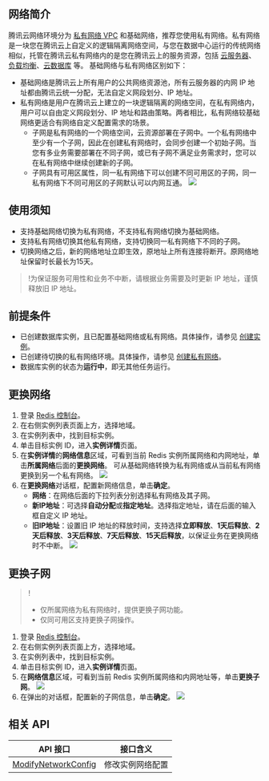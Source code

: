 ## 网络简介

腾讯云网络环境分为 [私有网络 VPC](https://cloud.tencent.com/document/product/215) 和基础网络，推荐您使用私有网络。私有网络是一块您在腾讯云上自定义的逻辑隔离网络空间，与您在数据中心运行的传统网络相似，托管在腾讯云私有网络内的是您在腾讯云上的服务资源，包括 [云服务器](https://cloud.tencent.com/doc/product/213/495)、[负载均衡](https://cloud.tencent.com/doc/product/214/524)、[云数据库](https://cloud.tencent.com/document/product/236/5147) 等。
基础网络与私有网络区别如下：
- 基础网络是腾讯云上所有用户的公共网络资源池，所有云服务器的内网 IP 地址都由腾讯云统一分配，无法自定义网段划分、IP 地址。
- 私有网络是用户在腾讯云上建立的一块逻辑隔离的网络空间，在私有网络内，用户可以自由定义网段划分、IP 地址和路由策略。两者相比，私有网络较基础网络更适合有网络自定义配置需求的场景。
  - 子网是私有网络的一个网络空间，云资源部署在子网中。一个私有网络中至少有一个子网，因此在创建私有网络时，会同步创建一个初始子网。当您有多业务需要部署在不同子网，或已有子网不满足业务需求时，您可以在私有网络中继续创建新的子网。
  - 子网具有可用区属性，同一私有网络下可以创建不同可用区的子网，同一私有网络下不同可用区的子网默认可以内网互通。
![](https://qcloudimg.tencent-cloud.cn/raw/eadfeac00fadeb298413d42ef091e38d.png)

## 使用须知

- 支持基础网络切换为私有网络，不支持私有网络切换为基础网络。
- 支持私有网络切换其他私有网络，支持切换同一私有网络下不同的子网。
- 切换网络之后，新的网络地址立即生效，原地址上所有连接将断开。原网络地址保留时长最长为15天。

> !为保证服务可用性和业务不中断，请根据业务需要及时更新 IP 地址，谨慎释放旧 IP 地址。

## 前提条件

- 已创建数据库实例，且已配置基础网络或私有网络。具体操作，请参见 [创建实例](https://cloud.tencent.com/document/product/239/30871)。
- 已创建待切换的私有网络环境。具体操作，请参见 [创建私有网络](https://cloud.tencent.com/document/product/215/20121)。
- 数据库实例的状态为**运行中**，即无其他任务运行。

## 更换网络

1. 登录 [Redis 控制台](https://console.cloud.tencent.com/redis)。
2. 在右侧实例列表页面上方，选择地域。
3. 在实例列表中，找到目标实例。
4. 单击目标实例 ID，进入**实例详情**页面。
5. 在**实例详情**的**网络信息**区域，可看到当前 Redis 实例所属网络和内网地址，单击**所属网络**后面的**更换网络**。
可从基础网络转换为私有网络或从当前私有网络更换到另一个私有网络。
![](https://qcloudimg.tencent-cloud.cn/raw/67e0121518876675ddf45b99ff330a52.png)
6. 在**更换网络**对话框，配置新网络信息，单击**确定**。
   - **网络**：在网络后面的下拉列表分别选择私有网络及其子网。
   - **新IP地址**：可选择**自动分配**或**指定地址**。选择指定地址，请在后面的输入框自定义 IP 地址。
   - **旧IP地址**：设置旧 IP 地址的释放时间，支持选择**立即释放**、**1天后释放**、**2天后释放**、**3天后释放**、**7天后释放**、**15天后释放**，以保证业务在更换网络时不中断。
![](https://qcloudimg.tencent-cloud.cn/raw/2142629b7c3c33d0e67bad9b0c1e9fbc.png)

## 更换子网

>!
> - 仅所属网络为私有网络时，提供更换子网功能。
> - 仅同可用区支持更换子网操作。

1. 登录 [Redis 控制台](https://console.cloud.tencent.com/redis)。
2. 在右侧实例列表页面上方，选择地域。
3. 在实例列表中，找到目标实例。
4. 单击目标实例 ID，进入**实例详情**页面。
5. 在**网络信息**区域，可看到当前 Redis 实例所属网络和内网地址等，单击**更换子网**。
![](https://qcloudimg.tencent-cloud.cn/raw/b450659d9ecb72e5492267f6400a5094.png)
6. 在弹出的对话框，配置新的子网信息，单击**确定**。
![](https://qcloudimg.tencent-cloud.cn/raw/34283fd71808340a3ca7e9ddf9ed4a35.jpg)

## 相关 API

| API 接口                                                      | 接口含义         |
| ------------------------------------------------------------ | ---------------- |
| [ModifyNetworkConfig](https://cloud.tencent.com/document/api/239/34436) | 修改实例网络配置 |

